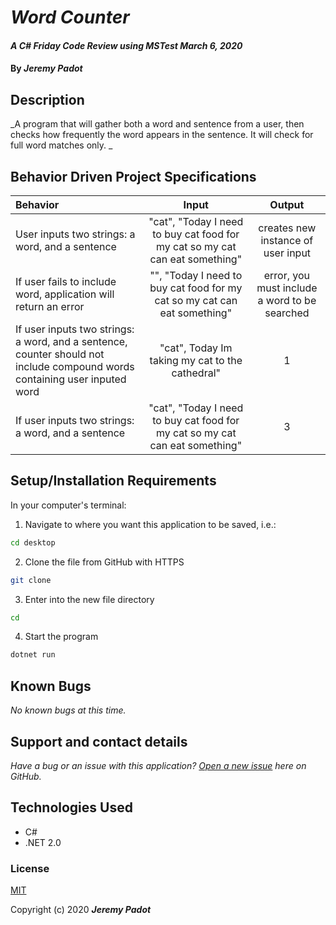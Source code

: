 # _Word Counter_

#### _A C# Friday Code Review using MSTest March 6, 2020_

#### By _**Jeremy Padot**_


## Description

_A program that will gather both a word and sentence from a user, then checks how frequently the word appears in the sentence. It will check for full word matches only. _



## Behavior Driven Project Specifications

| Behavior | Input | Output |
|:---|:---:|:---:|
| User inputs two strings: a word, and a sentence| "cat", "Today I need to buy cat food for my cat so my cat can eat something" | creates new instance of user input |
| If user fails to include word, application will return an error | "", "Today I need to buy cat food for my cat so my cat can eat something"| error, you must include a word to be searched |
| If user inputs two strings: a word, and a sentence, counter should not include compound words containing user inputed word| "cat", Today Im taking my cat to the cathedral" | 1 |
| If user inputs two strings: a word, and a sentence| "cat", "Today I need to buy cat food for my cat so my cat can eat something" | 3 |

## Setup/Installation Requirements

In your computer's terminal:

1. Navigate to where you want this application to be saved, i.e.:
```sh
cd desktop
```
2. Clone the file from GitHub with HTTPS
```sh
git clone 
```
3.  Enter into the new file directory
```sh
cd 
```
4.  Start the program
```sh
dotnet run
```

## Known Bugs

_No known bugs at this time._

## Support and contact details

_Have a bug or an issue with this application? [Open a new issue]() here on GitHub._

## Technologies Used

* C#
* .NET 2.0

### License

[MIT](https://choosealicense.com/licenses/mit/)

Copyright (c) 2020 **_Jeremy Padot_**
